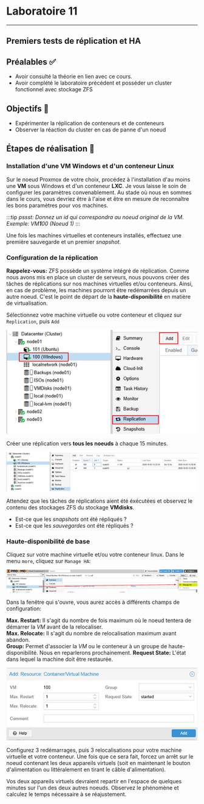 # Laboratoire 11

* * *

## Premiers tests de réplication et HA

## Préalables ✅

- Avoir consulté la théorie en lien avec ce cours.
- Avoir complété le laboratoire précédent et posséder un cluster fonctionnel avec stockage ZFS

## Objectifs 🎯

- Expérimenter la réplication de conteneurs et de conteneurs
- Observer la réaction du cluster en cas de panne d'un noeud

## Étapes de réalisation 🔢

### Installation d'une VM Windows et d'un conteneur Linux

Sur le noeud Proxmox de votre choix, procédez à l'installation d'au moins une **VM** sous Windows et d'un conteneur **LXC**. Je vous laisse le soin de configurer les paramètres convenablement. Au stade où nous en sommes dans le cours, vous devriez être à l'aise et être en mesure de reconnaître les bons paramètres pour vos machines.

:::tip
*pssst: Donnez un id qui correspondra au noeud original de la VM. Exemple: VM**1**00 (Noeud 1)*
:::

Une fois les machines virtuelles et conteneurs installés, effectuez une première sauvegarde et un premier *snapshot*.

### Configuration de la réplication

**Rappelez-vous:** ZFS possède un système intégré de réplication. Comme nous avons mis en place un cluster de serveurs, nous pouvons créer des tâches de réplications sur nos machines virtuelles et/ou conteneurs. Ainsi, en cas de problème, les machines pourront être redémarrées depuis un autre noeud. C'est le point de départ de la **haute-disponibilité** en matière de virtualisation.

Sélectionnez votre machine virtuelle ou votre conteneur et cliquez sur `Replication`, puis `Add`

![Replication](../Assets/12/Replication.png)

Créer une réplication vers **tous les noeuds** à chaque 15 minutes.

![ReplicationTask](../Assets/12/ReplicationTask.png)

Attendez que les tâches de réplications aient été éxécutées et observez le contenu des stockages ZFS du stockage **VMdisks**.

- Est-ce que les *snapshots* ont été répliqués ?
- Est-ce que les *sauvegardes* ont été répliqués ?

### Haute-disponibilité de base

Cliquez sur votre machine virtuelle et/ou votre conteneur linux. Dans le menu `more`, cliquez sur `Manage HA`:

![ManageHA](../Assets/12/manageHA.png)

Dans la fenêtre qui s'ouvre, vous aurez accès à différents champs de configuration:

**Max. Restart:** Il s'agit du nombre de fois maximum où le noeud tentera de démarrer la *VM* avant de la relocaliser.<br/>
**Max. Relocate:** Il s'agit du nombre de relocalisation maximum avant abandon.<br/>
**Group:** Permet d'associer la *VM* ou le conteneur à un groupe de haute-disponibilité. Nous en reparlerons prochainement.
**Request State:** L'état dans lequel la machine doit être restaurée.

![ha](../Assets/12/ha.png)

Configurez 3 redémarrages, puis 3 relocalisations pour votre machine virtuelle et votre conteneur. Une fois que ce sera fait, forcez un arrêt sur le noeud contenant les deux appareils virtuels (soit en maintenant le bouton d'alimentation ou littéralement en tirant le câble d'alimentation).

Vos deux appareils virtuels devraient repartir en l'espace de quelques minutes sur l'un des deux autres noeuds. Observez le phénomène et calculez le temps nécessaire à se réajustement.
